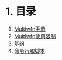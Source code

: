 # 1. 目录
1. [Multiwfn手册](/02_GPT/05_QuanChem/5-001.md)
2. [Multiwfn使用限制](/02_GPT/05_QuanChem/5-002.md)
3. [基组](/02_GPT/05_QuanChem/5-003.md)
4. [命令行和脚本](/02_GPT/05_QuanChem/5-004.md)
